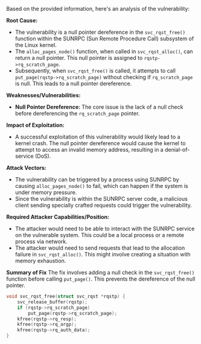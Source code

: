 Based on the provided information, here's an analysis of the vulnerability:

**Root Cause:**

- The vulnerability is a null pointer dereference in the `svc_rqst_free()` function within the SUNRPC (Sun Remote Procedure Call) subsystem of the Linux kernel.
- The `alloc_pages_node()` function, when called in `svc_rqst_alloc()`, can return a null pointer. This null pointer is assigned to `rqstp->rq_scratch_page`.
- Subsequently, when `svc_rqst_free()` is called, it attempts to call `put_page(rqstp->rq_scratch_page)` without checking if `rq_scratch_page` is null. This leads to a null pointer dereference.

**Weaknesses/Vulnerabilities:**

- **Null Pointer Dereference:** The core issue is the lack of a null check before dereferencing the `rq_scratch_page` pointer.

**Impact of Exploitation:**

- A successful exploitation of this vulnerability would likely lead to a kernel crash. The null pointer dereference would cause the kernel to attempt to access an invalid memory address, resulting in a denial-of-service (DoS).

**Attack Vectors:**

- The vulnerability can be triggered by a process using SUNRPC by causing `alloc_pages_node()` to fail, which can happen if the system is under memory pressure.
- Since the vulnerability is within the SUNRPC server code, a malicious client sending specially crafted requests could trigger the vulnerability.

**Required Attacker Capabilities/Position:**

- The attacker would need to be able to interact with the SUNRPC service on the vulnerable system. This could be a local process or a remote process via network.
- The attacker would need to send requests that lead to the allocation failure in `svc_rqst_alloc()`. This might involve creating a situation with memory exhaustion.

**Summary of Fix**
The fix involves adding a null check in the `svc_rqst_free()` function before calling `put_page()`. This prevents the dereference of the null pointer.
```c
void svc_rqst_free(struct svc_rqst *rqstp) {
    svc_release_buffer(rqstp);
    if (rqstp->rq_scratch_page)
        put_page(rqstp->rq_scratch_page);
    kfree(rqstp->rq_resp);
    kfree(rqstp->rq_argp);
    kfree(rqstp->rq_auth_data);
}
```